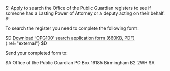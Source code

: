$! Apply to search the Office of the Public Guardian registers to see if someone has a Lasting Power of Attorney or a deputy acting on their behalf. $!

To search the register you need to complete the following form:

$D
[Download ‘OPG100’ search application form (660KB, PDF)](http://www.justice.gov.uk/downloads/global/forms/opg/opg-100.pdf "OPG100’ search application form"){:rel="external"}
$D

Send your completed form to:

$A
Office of the Public Guardian
PO Box 16185
Birmingham
B2 2WH
$A
